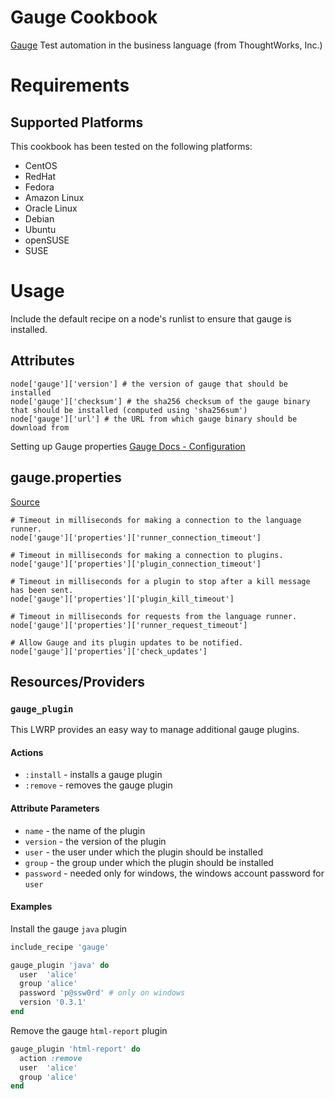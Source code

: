 Gauge Cookbook
==============
[Gauge](http://getgauge.io/) Test automation in the business language (from ThoughtWorks, Inc.)

Requirements
============

## Supported Platforms

This cookbook has been tested on the following platforms:

* CentOS
* RedHat
* Fedora
* Amazon Linux
* Oracle Linux
* Debian
* Ubuntu
* openSUSE
* SUSE

Usage
=====

Include the default recipe on a node's runlist to ensure that gauge is installed.

Attributes
----------
```
node['gauge']['version'] # the version of gauge that should be installed
node['gauge']['checksum'] # the sha256 checksum of the gauge binary that should be installed (computed using 'sha256sum')
node['gauge']['url'] # the URL from which gauge binary should be download from
```
Setting up Gauge properties
[Gauge Docs - Configuration](http://getgauge.io/documentation/user/current/advanced_readings/configuration/)

gauge.properties
----------
[Source](https://docs.getgauge.io/configuration.html?highlight=properties)
```
# Timeout in milliseconds for making a connection to the language runner.
node['gauge']['properties']['runner_connection_timeout']

# Timeout in milliseconds for making a connection to plugins.
node['gauge']['properties']['plugin_connection_timeout']

# Timeout in milliseconds for a plugin to stop after a kill message has been sent.
node['gauge']['properties']['plugin_kill_timeout']

# Timeout in milliseconds for requests from the language runner.
node['gauge']['properties']['runner_request_timeout']

# Allow Gauge and its plugin updates to be notified.
node['gauge']['properties']['check_updates']
```
Resources/Providers
-------------------

### `gauge_plugin`

This LWRP provides an easy way to manage additional gauge plugins.

#### Actions

- `:install` - installs a gauge plugin
- `:remove` - removes the gauge plugin

#### Attribute Parameters

- `name` - the name of the plugin
- `version` - the version of the plugin
- `user` - the user under which the plugin should be installed
- `group` - the group under which the plugin should be installed
- `password` - needed only for windows, the windows account password for `user`

#### Examples

Install the gauge `java` plugin

```ruby
include_recipe 'gauge'

gauge_plugin 'java' do
  user  'alice'
  group 'alice'
  password 'p@ssw0rd' # only on windows
  version '0.3.1'
end
```

Remove the gauge `html-report` plugin

```ruby
gauge_plugin 'html-report' do
  action :remove
  user  'alice'
  group 'alice'
end
```
